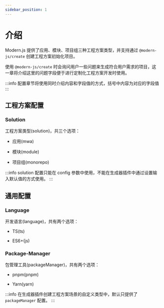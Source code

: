 ```yaml
---
sidebar_position: 1
---
```


# 介绍

Modern.js 提供了应用、模块、项目组三种工程方案类型，并支持通过 `@modern-js/create` 创建工程方案初始化项目。

使用 `@modern-js/create` 时会询问用户一些问题来生成符合用户需求的项目，这一章将介绍这里的问题字段便于进行定制化工程方案开发时使用。

:::info
配置章节将使用同时介绍内容和字段值的方式，括号中内容为对应的字段值
:::

## 工程方案配置

### Solution

工程方案类型(solution)，共三个选项：

- 应用(mwa)

- 模块(module)

- 项目组(monorepo)

:::info
solution 配置只能在 config 参数中使用，不能在生成器插件中通过设置输入默认值的方式使用。
:::

## 通用配置

### Language

开发语言(language)，共有两个选项：

- TS(ts)

- ES6+(js)

### Package-Manager

包管理工具(packageManager)，共有两个选项：

- pnpm(pnpm)

- Yarn(yarn)


:::info
在生成器插件创建工程方案场景的自定义类型中，默认只提供了 `packageManager` 配置。
:::